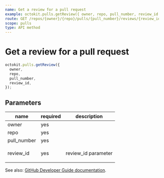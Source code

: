 ```yaml
---
name: Get a review for a pull request
example: octokit.pulls.getReview({ owner, repo, pull_number, review_id })
route: GET /repos/{owner}/{repo}/pulls/{pull_number}/reviews/{review_id}
scope: pulls
type: API method
---
```


# Get a review for a pull request

```js
octokit.pulls.getReview({
  owner,
  repo,
  pull_number,
  review_id,
});
```

## Parameters

<table>
  <thead>
    <tr>
      <th>name</th>
      <th>required</th>
      <th>description</th>
    </tr>
  </thead>
  <tbody>
    <tr><td>owner</td><td>yes</td><td>

</td></tr>
<tr><td>repo</td><td>yes</td><td>

</td></tr>
<tr><td>pull_number</td><td>yes</td><td>

</td></tr>
<tr><td>review_id</td><td>yes</td><td>

review_id parameter

</td></tr>
  </tbody>
</table>

See also: [GitHub Developer Guide documentation](https://docs.github.com/rest/reference/pulls#get-a-review-for-a-pull-request).
